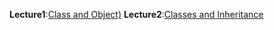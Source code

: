 **Lecture1**:[Class and Object)](https://github.com/Abeer-Rahman/OOP-in-python/blob/main/Lecture1_Object_Oriented_Programming(Class_and_Object)_ipynb.ipynb)
**Lecture2**:[Classes and Inheritance](https://github.com/Abeer-Rahman/OOP-in-python/blob/main/L2_Classes_and_Inheritance.ipynb)
